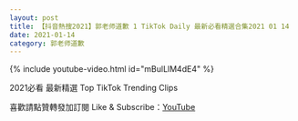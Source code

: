 ```yaml
---
layout: post
title: 【抖音熱搜2021】郭老师道歉 1 TikTok Daily 最新必看精選合集2021 01 14
date: 2021-01-14
category: 郭老师道歉
---
```


{% include youtube-video.html id="mBulLlM4dE4" %}

2021必看 最新精選 Top TikTok Trending Clips

喜歡請點贊轉發加訂閱 Like & Subscribe：[YouTube](https://www.youtube.com/channel/UCAoR7VcanIPd04uEq_GIylA/videos)

